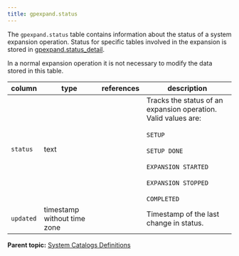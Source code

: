 ```yaml
---
title: gpexpand.status 
---
```


The `gpexpand.status` table contains information about the status of a system expansion operation. Status for specific tables involved in the expansion is stored in [gpexpand.status\_detail](gp_expansion_tables.html).

In a normal expansion operation it is not necessary to modify the data stored in this table.

|column|type|references|description|
|------|----|----------|-----------|
|`status`|text| |Tracks the status of an expansion operation. Valid values are:<br/><br/>`SETUP`<br/><br/>`SETUP DONE`<br/><br/>`EXPANSION STARTED`<br/><br/>`EXPANSION STOPPED`<br/><br/>`COMPLETED`|
|`updated`|timestamp without time zone| |Timestamp of the last change in status.|

**Parent topic:** [System Catalogs Definitions](../system_catalogs/catalog_ref-html.html)

